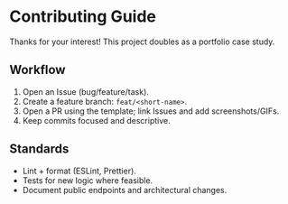 # Contributing Guide

Thanks for your interest! This project doubles as a portfolio case study.

## Workflow
1. Open an Issue (bug/feature/task).
2. Create a feature branch: `feat/<short-name>`.
3. Open a PR using the template; link Issues and add screenshots/GIFs.
4. Keep commits focused and descriptive.

## Standards
- Lint + format (ESLint, Prettier).
- Tests for new logic where feasible.
- Document public endpoints and architectural changes.
